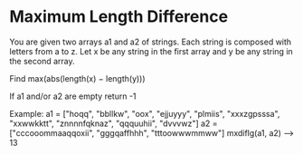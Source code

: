 # Maximum Length Difference

You are given two arrays a1 and a2 of strings. Each string is composed with letters from a to z. Let x be any string in
the first array and y be any string in the second array.

Find max(abs(length(x) − length(y)))

If a1 and/or a2 are empty return -1

Example:
a1 = ["hoqq", "bbllkw", "oox", "ejjuyyy", "plmiis", "xxxzgpsssa", "xxwwkktt", "znnnnfqknaz", "qqquuhii", "dvvvwz"]
a2 = ["cccooommaaqqoxii", "gggqaffhhh", "tttoowwwmmww"]
mxdiflg(a1, a2) --> 13
